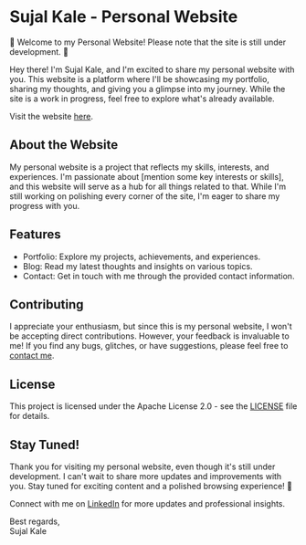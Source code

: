 <!DOCTYPE html>
<html lang="en">
<head>
    <meta charset="UTF-8">
    <meta name="viewport" content="width=device-width, initial-scale=1.0">
    <title>Sujal Kale - Personal Website</title>
       
</head>
<body>
    <div class="header">
        <h1>Sujal Kale - Personal Website</h1>
    </div>
    <div class="content">
        <p class="under-development">🚀 Welcome to my Personal Website! Please note that the site is still under development. 🚧</p>
        <p>Hey there! I'm Sujal Kale, and I'm excited to share my personal website with you. This website is a platform where I'll be showcasing my portfolio, sharing my thoughts, and giving you a glimpse into my journey. While the site is a work in progress, feel free to explore what's already available.</p>
        <p>Visit the website <a href="URL">here</a>.</p>
        <h2>About the Website</h2>
        <p>My personal website is a project that reflects my skills, interests, and experiences. I'm passionate about [mention some key interests or skills], and this website will serve as a hub for all things related to that. While I'm still working on polishing every corner of the site, I'm eager to share my progress with you.</p>
        <h2>Features</h2>
        <ul>
            <li>Portfolio: Explore my projects, achievements, and experiences.</li>
            <li>Blog: Read my latest thoughts and insights on various topics.</li>
            <li>Contact: Get in touch with me through the provided contact information.</li>
        </ul>
        <h2>Contributing</h2>
        <p>I appreciate your enthusiasm, but since this is my personal website, I won't be accepting direct contributions. However, your feedback is invaluable to me! If you find any bugs, glitches, or have suggestions, please feel free to <a href="mailto:your-email@example.com">contact me</a>.</p>
        <h2>License</h2>
        <p>This project is licensed under the Apache License 2.0 - see the <a href="LICENSE">LICENSE</a> file for details.</p>
        <h2>Stay Tuned!</h2>
        <p>Thank you for visiting my personal website, even though it's still under development. I can't wait to share more updates and improvements with you. Stay tuned for exciting content and a polished browsing experience! 🎉</p>
        <p>Connect with me on <a href="https://www.linkedin.com/in/yourprofile">LinkedIn</a> for more updates and professional insights.</p>
        <p>Best regards,<br>Sujal Kale</p>
    </div>
</body>
</html>
